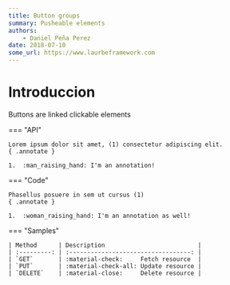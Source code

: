 ```yaml
---
title: Button groups
summary: Pusheable elements
authors:
    - Daniel Peña Perez
date: 2018-07-10
some_url: https://www.laurbeframework.com
---
```


# Introduccion

Buttons are linked clickable elements

=== "API"

    Lorem ipsum dolor sit amet, (1) consectetur adipiscing elit.
    { .annotate }

    1.  :man_raising_hand: I'm an annotation!

=== "Code"

    Phasellus posuere in sem ut cursus (1)
    { .annotate }

    1.  :woman_raising_hand: I'm an annotation as well!

=== "Samples"

    | Method      | Description                          |
    | :---------: | :----------------------------------: |
    | `GET`       | :material-check:     Fetch resource  |
    | `PUT`       | :material-check-all: Update resource |
    | `DELETE`    | :material-close:     Delete resource |